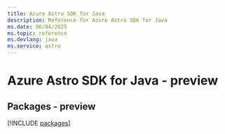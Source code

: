 ```yaml
---
title: Azure Astro SDK for Java
description: Reference for Azure Astro SDK for Java
ms.date: 06/04/2025
ms.topic: reference
ms.devlang: java
ms.service: astro
---
```

# Azure Astro SDK for Java - preview
## Packages - preview
[!INCLUDE [packages](astro-index.md)]